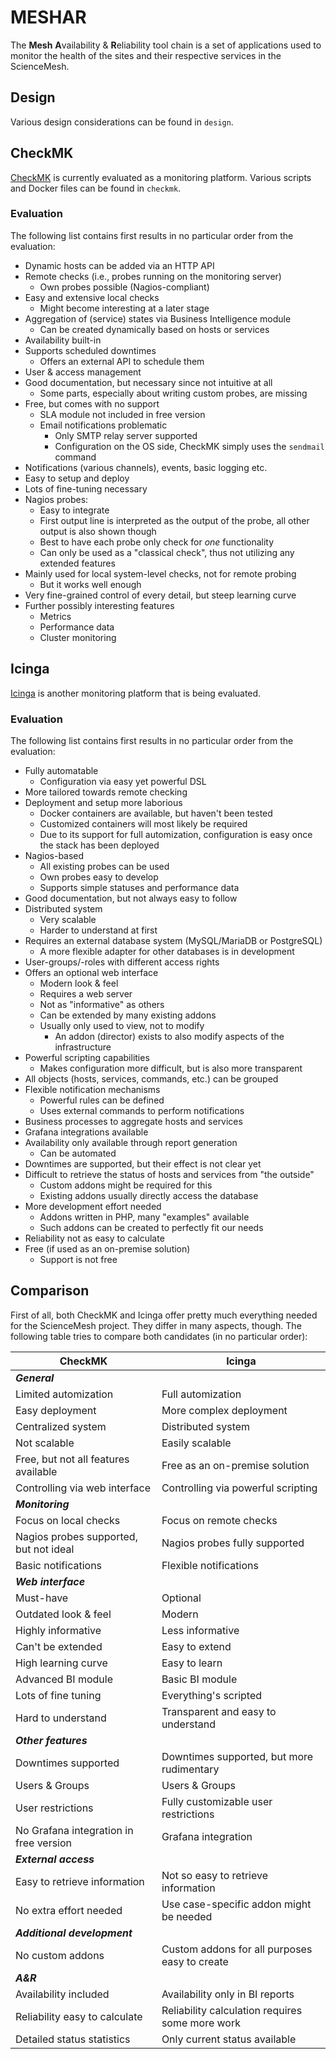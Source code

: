 # MESHAR
The **Mesh** **A**vailability & **R**eliability tool chain is a set of applications used to monitor the health of the sites and their respective services in the ScienceMesh.

## Design
Various design considerations can be found in `design`.

## CheckMK
[CheckMK](https://checkmk.com) is currently evaluated as a monitoring platform. Various scripts and Docker files can be found in `checkmk`.

### Evaluation
The following list contains first results in no particular order from the evaluation:

- Dynamic hosts can be added via an HTTP API
- Remote checks (i.e., probes running on the monitoring server)
    - Own probes possible (Nagios-compliant)
- Easy and extensive local checks
    - Might become interesting at a later stage
- Aggregation of (service) states via Business Intelligence module
    - Can be created dynamically based on hosts or services
- Availability built-in
- Supports scheduled downtimes
    - Offers an external API to schedule them
- User & access management
- Good documentation, but necessary since not intuitive at all
    - Some parts, especially about writing custom probes, are missing
- Free, but comes with no support
    - SLA module not included in free version
    - Email notifications problematic
        - Only SMTP relay server supported
        - Configuration on the OS side, CheckMK simply uses the `sendmail` command
- Notifications (various channels), events, basic logging etc.
- Easy to setup and deploy
- Lots of fine-tuning necessary
- Nagios probes:
    - Easy to integrate
    - First output line is interpreted as the output of the probe, all other output is also shown though
    - Best to have each probe only check for _one_ functionality
    - Can only be used as a "classical check", thus not utilizing any extended features
- Mainly used for local system-level checks, not for remote probing
    - But it works well enough
- Very fine-grained control of every detail, but steep learning curve
- Further possibly interesting features
    - Metrics
    - Performance data
    - Cluster monitoring

## Icinga
[Icinga](https://icinga.com) is another monitoring platform that is being evaluated.

### Evaluation
The following list contains first results in no particular order from the evaluation:

- Fully automatable
    - Configuration via easy yet powerful DSL
- More tailored towards remote checking
- Deployment and setup more laborious
    - Docker containers are available, but haven't been tested
    - Customized containers will most likely be required
    - Due to its support for full automization, configuration is easy once the stack has been deployed
- Nagios-based
    - All existing probes can be used
    - Own probes easy to develop
    - Supports simple statuses and performance data
- Good documentation, but not always easy to follow
- Distributed system
    - Very scalable
    - Harder to understand at first
- Requires an external database system (MySQL/MariaDB or PostgreSQL)
    - A more flexible adapter for other databases is in development
- User-groups/-roles with different access rights
- Offers an optional web interface
    - Modern look & feel
    - Requires a web server
    - Not as "informative" as others
    - Can be extended by many existing addons
    - Usually only used to view, not to modify
        - An addon (director) exists to also modify aspects of the infrastructure
- Powerful scripting capabilities
    - Makes configuration more difficult, but is also more transparent
- All objects (hosts, services, commands, etc.) can be grouped
- Flexible notification mechanisms
    - Powerful rules can be defined
    - Uses external commands to perform notifications
- Business processes to aggregate hosts and services
- Grafana integrations available
- Availability only available through report generation
    - Can be automated    
- Downtimes are supported, but their effect is not clear yet
- Difficult to retrieve the status of hosts and services from "the outside"
    - Custom addons might be required for this
    - Existing addons usually directly access the database
- More development effort needed
    - Addons written in PHP, many "examples" available
    - Such addons can be created to perfectly fit our needs
- Reliability not as easy to calculate
- Free (if used as an on-premise solution)
    - Support is not free

## Comparison
First of all, both CheckMK and Icinga offer pretty much everything needed for the ScienceMesh project. They differ in many aspects, though. The following table tries to compare both candidates (in no particular order):

| CheckMK | Icinga |
| --- | --- |
| _**General**_ | |
| Limited automization | Full automization |
| Easy deployment | More complex deployment |
| Centralized system | Distributed system |
| Not scalable | Easily scalable |
| Free, but not all features available | Free as an on-premise solution |
| Controlling via web interface | Controlling via powerful scripting |
| _**Monitoring**_ | |
| Focus on local checks | Focus on remote checks |
| Nagios probes supported, but not ideal | Nagios probes fully supported |
| Basic notifications | Flexible notifications |
| _**Web interface**_ | |
| Must-have | Optional |
| Outdated look & feel | Modern |
| Highly informative | Less informative |
| Can't be extended | Easy to extend |
| High learning curve | Easy to learn |
| Advanced BI module | Basic BI module |
| Lots of fine tuning | Everything's scripted |
| Hard to understand | Transparent and easy to understand |
| _**Other features**_ | |
| Downtimes supported | Downtimes supported, but more rudimentary |
| Users & Groups | Users & Groups |
| User restrictions | Fully customizable user restrictions |
| No Grafana integration in free version | Grafana integration |
| _**External access**_ | |
| Easy to retrieve information | Not so easy to retrieve information |
| No extra effort needed | Use case-specific addon might be needed |
| _**Additional development**_ | |
| No custom addons | Custom addons for all purposes easy to create |
| _**A&R**_ | |
| Availability included | Availability only in BI reports |
| Reliability easy to calculate | Reliability calculation requires some more work |
| Detailed status statistics | Only current status available |
